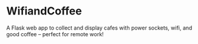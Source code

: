 # WifiandCoffee
A Flask web app to collect and display cafes with power sockets, wifi, and good coffee – perfect for remote work!
